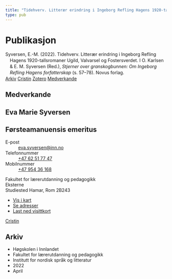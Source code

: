 ```yaml
---
title: "Tidehverv. Litterær erindring i Ingeborg Refling Hagens 1920-tallsromaner Ugild, Valvarsel og Fostersverdet"
type: pub
---
```

<h1>Publikasjon</h1>
<article id="csl-bib-container-ARNEE7FG" class="csl-bib-container">
  <div class="csl-bib-body" style="line-height: 1.35; padding-left: 1em; text-indent:-1em;">
  <div class="csl-entry">Syversen, E.-M. (2022). Tidehverv. Litter&#xE6;r erindring i Ingeborg Refling Hagens 1920-tallsromaner Ugild, Valvarsel og Fostersverdet. I O. Karlsen &amp; E. M. Syversen (Red.), <i>Stjerner over granskogbunnen: Om Ingeborg Refling Hagens forfatterskap</i> (s. 57&#x2013;78). Novus forlag.</div>
</div>
  <div class="csl-bib-buttons">
    <a href="#taxonomy-article-ARNEE7FG" class="csl-bib-button">Arkiv</a>
    <a href="https://app.cristin.no/results/show.jsf?id=2020027" alt="Cristin URL" class="csl-bib-button">Cristin</a>
    <a href="http://zotero.org/groups/5022929/items/ARNEE7FG" alt="Zotero URL" class="csl-bib-button">Zotero</a>
    <a href="#contributors-article-ARNEE7FG" class="csl-bib-button">Medverkande</a>
  </div>
  <div id="csl-bib-meta-container-ARNEE7FG"></div>
</article>
<div id="csl-bib-meta-ARNEE7FG" class="csl-bib-meta">
  <article id="contributors-article-ARNEE7FG" class="contributors-article">
    <h1>Medverkande</h1>
    <div class="personas">
<div class="vrtx-hinn-person-card">
<div class="photo">
<i class="lar la-user-circle missing-person"></i>
</div>
<div class="info">
<hgroup><h1>Eva Marie Syversen</h1>
<h2>Førsteamanuensis emeritus</h2>
</hgroup><dl>
<dt>E-post</dt>
<dd>
<a href="mailto:eva.syversen@inn.no">eva.syversen@inn.no</a>
</dd>
<dt>Telefonnummer</dt>
<dd><a href="tel:+4762517747">
+47 62 51 77 47
</a></dd>
<dt>Mobilnummer</dt>
<dd><a href="tel:+4795436168">
+47 954 36 168
</a></dd>
</dl>
<p>
Fakultet for lærerutdanning og pedagogikk<br>
Eksterne<br>
Studiested Hamar,
Rom 2B243
</p>
<ul class="vrtx-hinn-links">
<li><a href="https://www.google.com/maps?q=60.796320,%2011.074390">Vis i kart</a></li>
<li><a href="https://www.inn.no/finn-en-ansatt/eva-syversen.html#vrtx-hinn-addresses">Se adresser</a></li>
<li><a href="https://www.inn.no/finn-en-ansatt/eva-syversen.html?vrtx=vcf">Last ned visittkort</a></li>
</ul>
</div>
</div>
<a href="https://app.cristin.no/persons/show.jsf?id=100353" alt="Cristin URL" class="personas-cristin">Cristin</a>
</div>
  </article>
  <article id="taxonomy-article-ARNEE7FG" class="taxonomy-article">
    <h1>Arkiv</h1>
    <ul>
      <li>Høgskolen i Innlandet</li>
      <li>Fakultet for lærerutdanning og pedagogikk</li>
      <li>Institutt for nordisk språk og litteratur</li>
      <li>2022</li>
      <li>April</li>
    </ul>
  </article>
</div>

